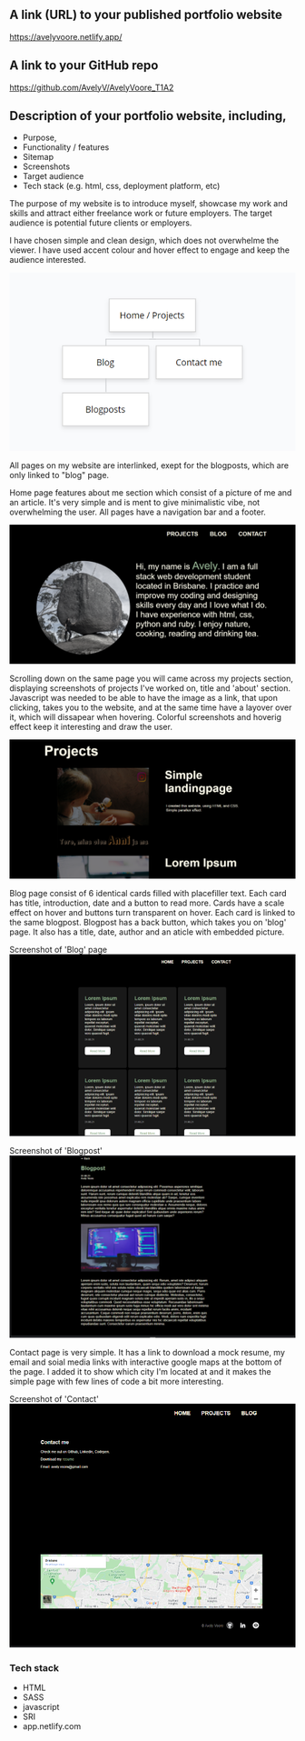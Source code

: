 ## A link (URL) to your published portfolio website

https://avelyvoore.netlify.app/

## A link to your GitHub repo

https://github.com/AvelyV/AvelyVoore_T1A2

## Description of your portfolio website, including,
- Purpose,
- Functionality / features
- Sitemap
- Screenshots
- Target audience
- Tech stack (e.g. html, css, deployment platform, etc)

The purpose of my website is to introduce myself, showcase my work and skills and attract either freelance work or future employers. 
The target audience is potential future clients or employers.

I have chosen simple and clean design, which does not overwhelme the viewer. I have used accent colour and hover effect to engage and keep the audience interested. 

![Sitemap](docs/sitemap1.png)

All pages on my website are interlinked, exept for the blogposts, 
which are only linked to "blog" page. 

Home page features about me section which consist of a picture of me and an article. It's very simple and is ment to give minimalistic vibe, not overwhelming the user. All pages have a navigation bar and a footer. 

![Home](docs/home.png)

Scrolling down on the same page you will came across my projects section, displaying screenshots of projects I've worked on, title and 'about' section. Javascript was needed to be able to have the image as a link, that upon clicking, takes you to the website, and at the same time have a layover over it, which will dissapear when hovering. Colorful screenshots and hoverig effect keep it interesting and draw the user. 

![Projects](docs/projects.png)

Blog page consist of 6 identical cards filled with placefiller text. Each card has title, introduction, date and a button to read more. Cards have a scale effect on hover and buttons turn transparent on hover. Each card is linked to the same blogpost. Blogpost has a back button, which takes you on 'blog' page. It also has a title, date, author and an aticle with embedded picture. 

Screenshot of 'Blog' page
![Blog](docs/blog.png)

Screenshot of 'Blogpost'
![Blogpost](docs/blogpost1.png)

Contact page is very simple. It has a link to download a mock resume, my email and soial media links with interactive google maps at the bottom of the page. I added it to show which city I'm located at and it makes the simple page with few lines of code a bit more interesting.

Screenshot of 'Contact'
![Contact](docs/contact.png)

### Tech stack
- HTML
- SASS
- javascript
- SRI
- app.netlify.com 


